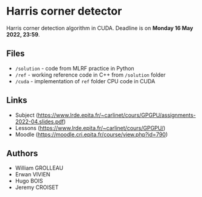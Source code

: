 # Harris corner detector

Harris corner detection algorithm in CUDA.
Deadline is on **Monday 16 May 2022, 23:59**.

## Files

- `/solution` - code from MLRF practice in Python
- `/ref` - working reference code in C++ from `/solution` folder
- `/cuda` - implementation of `ref` folder CPU code in CUDA

## Links

- Subject (https://www.lrde.epita.fr/~carlinet/cours/GPGPU/assignments-2022-04.slides.pdf)
- Lessons (https://www.lrde.epita.fr/~carlinet/cours/GPGPU/)
- Moodle (https://moodle.cri.epita.fr/course/view.php?id=790)

## Authors

- William GROLLEAU
- Erwan VIVIEN
- Hugo BOIS
- Jeremy CROISET
